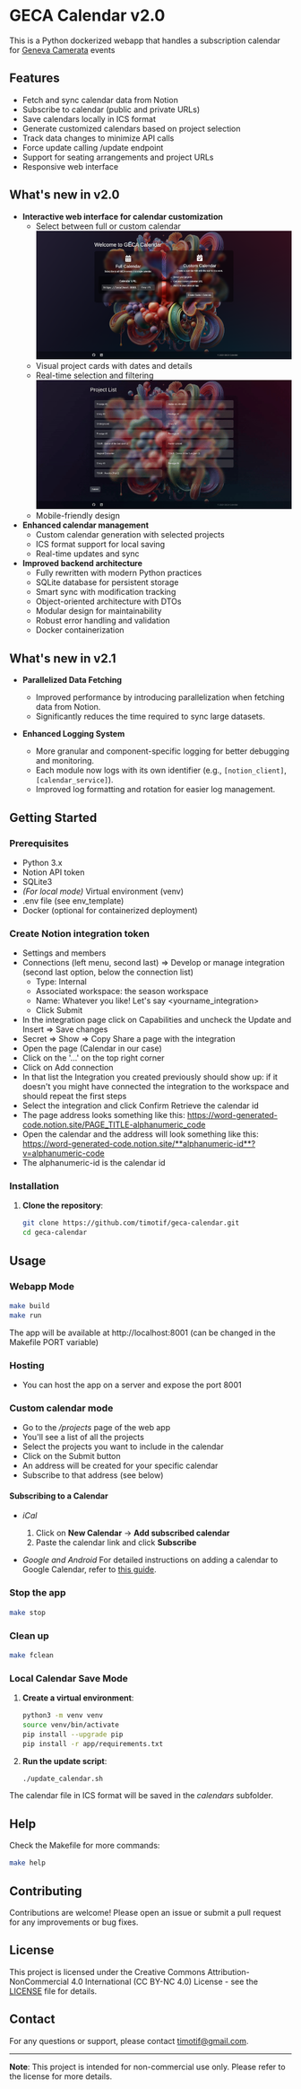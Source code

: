 # GECA Calendar v2.0
This is a Python dockerized webapp that handles a subscription calendar for [Geneva Camerata](https://genevacamerata.com/en) events

## Features
- Fetch and sync calendar data from Notion
- Subscribe to calendar (public and private URLs)
- Save calendars locally in ICS format
- Generate customized calendars based on project selection
- Track data changes to minimize API calls
- Force update calling /update endpoint
- Support for seating arrangements and project URLs
- Responsive web interface

## What's new in v2.0
- **Interactive web interface for calendar customization**
  - Select between full or custom calendar
![Main Page](screenshots/main_page.png)
  - Visual project cards with dates and details
  - Real-time selection and filtering
![Project Page](screenshots/projects_page.gif)
  - Mobile-friendly design
- **Enhanced calendar management**
  - Custom calendar generation with selected projects
  - ICS format support for local saving
  - Real-time updates and sync
- **Improved backend architecture**
  - Fully rewritten with modern Python practices
  - SQLite database for persistent storage
  - Smart sync with modification tracking
  - Object-oriented architecture with DTOs
  - Modular design for maintainability
  - Robust error handling and validation
  - Docker containerization

## What's new in v2.1
- **Parallelized Data Fetching**
  - Improved performance by introducing parallelization when fetching data from Notion.
  - Significantly reduces the time required to sync large datasets.

- **Enhanced Logging System**
  - More granular and component-specific logging for better debugging and monitoring.
  - Each module now logs with its own identifier (e.g., `[notion_client]`, `[calendar_service]`).
  - Improved log formatting and rotation for easier log management.

## Getting Started

### Prerequisites

- Python 3.x
- Notion API token
- SQLite3
- *(For local mode)* Virtual environment (venv)
- .env file (see env_template)
- Docker (optional for containerized deployment)

### Create Notion integration token
- Settings and members
- Connections (left menu, second last) => Develop or manage integration (second last option, below the connection list)
    + Type: Internal
    + Associated workspace: the season workspace
    + Name: Whatever you like! Let's say <yourname_integration>
    + Click Submit
- In the integration page click on Capabilities and uncheck the Update and Insert => Save changes
- Secret => Show => Copy
Share a page with the integration
- Open the page (Calendar in our case)
- Click on the '...' on the top right corner
- Click on Add connection
- In that list the Integration you created previously should show up: if it doesn't you might have connected the integration to the workspace and should repeat the first steps
- Select the integration and click Confirm
Retrieve the calendar id
- The page address looks something like this: https://word-generated-code.notion.site/PAGE_TITLE-alphanumeric_code
- Open the calendar and the address will look something like this: https://word-generated-code.notion.site/**alphanumeric-id**?v=alphanumeric-code
- The alphanumeric-id is the calendar id


### Installation

1. **Clone the repository**:
   ```bash
   git clone https://github.com/timotif/geca-calendar.git
   cd geca-calendar
   ```

## Usage
### Webapp Mode
```bash
make build
make run
```
The app will be available at http://localhost:8001 (can be changed in the Makefile PORT variable)

### Hosting
- You can host the app on a server and expose the port 8001

### Custom calendar mode
- Go to the _/projects_ page of the web app
- You'll see a list of all the projects
- Select the projects you want to include in the calendar
- Click on the Submit button
- An address will be created for your specific calendar
- Subscribe to that address (see below)

#### Subscribing to a Calendar
- *iCal*
  1. Click on **New Calendar** -> **Add subscribed calendar**
  2. Paste the calendar link and click **Subscribe**

- *Google and Android*
For detailed instructions on adding a calendar to Google Calendar, refer to [this guide](https://www.ohmancorp.com/refhowto-androidaddinternetcalendar.asp).

### Stop the app 
```bash
make stop
```
### Clean up
```bash
make fclean
```

### Local Calendar Save Mode

1. **Create a virtual environment**:
   ```bash
   python3 -m venv venv
   source venv/bin/activate
   pip install --upgrade pip
   pip install -r app/requirements.txt
   ```

2. **Run the update script**:
   ```bash
   ./update_calendar.sh
   ```

The calendar file in ICS format will be saved in the _calendars_ subfolder.

## Help

Check the Makefile for more commands:
```bash
make help
```

## Contributing

Contributions are welcome! Please open an issue or submit a pull request for any improvements or bug fixes.

## License

This project is licensed under the Creative Commons Attribution-NonCommercial 4.0 International (CC BY-NC 4.0) License - see the [LICENSE](LICENSE) file for details.

## Contact

For any questions or support, please contact [timotif@gmail.com](mailto:timotif@gmail.com).

---

**Note**: This project is intended for non-commercial use only. Please refer to the license for more details.